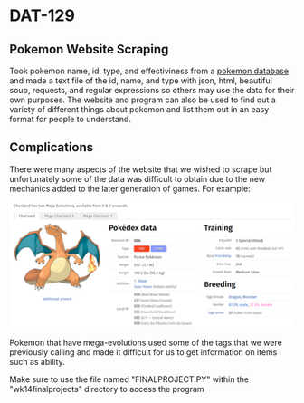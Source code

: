 # DAT-129
## Pokemon Website Scraping

Took pokemon name, id, type, and effectiviness from a [pokemon database][idx] and made a text file of the id, name, and type with json,  html, beautiful soup, requests, and regular expressions so others may use the data for their own purposes. The website and program can also be used to find out a variety of different things about pokemon and list them out in an easy format for people to understand. 

## Complications

There were many aspects of the website that we wished to scrape but unfortunately some of the data was difficult to obtain due to the new mechanics added to the later generation of games. For example: 

![Image of Charizard](Charizard.png)

Pokemon that have mega-evolutions used some of the tags that we were previously calling and made it difficult for us to get information on items such as ability.

Make sure to use the file named "FINALPROJECT.PY" within the "wk14finalprojects" directory to access the program


[idx]:https://pokemondb.net/pokedex/national
